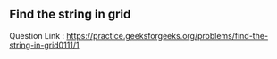 ## Find the string in grid

Question Link : https://practice.geeksforgeeks.org/problems/find-the-string-in-grid0111/1

